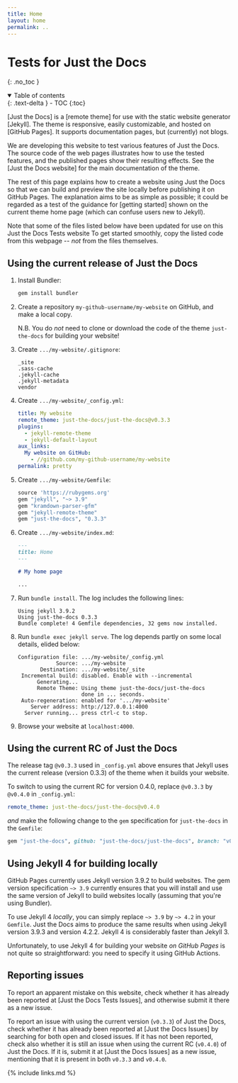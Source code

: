 ```yaml
---
title: Home
layout: home
permalink: ..
---
```


# Tests for Just the Docs
{: .no_toc }

<details open markdown="block">
  <summary>
    Table of contents
  </summary>
  {: .text-delta }
- TOC
{:toc}
</details>


[Just the Docs] is a [remote theme] for use with the static website generator [Jekyll].
The theme is responsive, easily customizable, and hosted on [GitHub Pages].
It supports documentation pages, but (currently) not blogs.

We are developing this website to test various features of Just the Docs.
The source code of the web pages illustrates how to use the tested features,
and the published pages show their resulting effects.
See the [Just the Docs website] for the main documentation of the theme.

The rest of this page explains how to create a website using Just the Docs
so that we can build and preview the site locally before publishing it on GitHub Pages.
The explanation aims to be as simple as possible;
it could be regarded as a test of the guidance for [getting started]
shown on the current theme home page (which can confuse users new to Jekyll).

Note that some of the files listed below have been updated for use on this 
Just the Docs Tests website
To get started smoothly, copy the listed code from this webpage -- _not_ from
the files themselves.

## Using the current release of Just the Docs

1.  Install Bundler:

    ```sh
    gem install bundler
    ```
    
1.  Create a repository `my-github-username/my-website` on GitHub, and make a local copy.

    N.B. You do _not_ need to clone or download the code of the theme `just-the-docs`
    for building your website!
    
1.  Create `.../my-website/.gitignore`:

    ```
    _site
    .sass-cache
    .jekyll-cache
    .jekyll-metadata
    vendor
    ```

1. Create `.../my-website/_config.yml`:

    ```yml
    title: My website
    remote_theme: just-the-docs/just-the-docs@v0.3.3
    plugins:
      - jekyll-remote-theme
      - jekyll-default-layout
    aux_links:
      My website on GitHub:
        - //github.com/my-github-username/my-website
    permalink: pretty
    ```

1.  Create `.../my-website/Gemfile`:

    ```ruby
    source 'https://rubygems.org'
    gem "jekyll", "~> 3.9"
    gem "kramdown-parser-gfm"
    gem "jekyll-remote-theme"
    gem "just-the-docs", "0.3.3"
    ```

1.  Create `.../my-website/index.md`:

    ```md
    ---
    title: Home
    ---

    # My home page
    
    ...
    ```

1.  Run `bundle install`.
    The log includes the following lines:

    ```
    Using jekyll 3.9.2
    Using just-the-docs 0.3.3
    Bundle complete! 4 Gemfile dependencies, 32 gems now installed.
    ```

1.  Run `bundle exec jekyll serve`.
    The log depends partly on some local details, elided below:

    ```
    Configuration file: .../my-website/_config.yml
                Source: .../my-website
           Destination: .../my-website/_site
     Incremental build: disabled. Enable with --incremental
          Generating... 
          Remote Theme: Using theme just-the-docs/just-the-docs
                        done in ... seconds.
     Auto-regeneration: enabled for '.../my-website'
        Server address: http://127.0.0.1:4000
      Server running... press ctrl-c to stop.
    ```

1.  Browse your website at `localhost:4000`.

## Using the current RC of Just the Docs

The release tag `@v0.3.3` used in `_config.yml` above ensures that Jekyll uses
the current release (version 0.3.3) of the theme when it builds your website.

To switch to using the current RC for version 0.4.0, replace `@v0.3.3`
by `@v0.4.0` in `_config.yml`:

```yml
remote_theme: just-the-docs/just-the-docs@v0.4.0
```

_and_ make the following change to the `gem` specification for `just-the-docs`
in the `Gemfile`:

```ruby
gem "just-the-docs", github: "just-the-docs/just-the-docs", branch: "v0.4.0"
```

## Using Jekyll 4 for building locally

GitHub Pages currently uses Jekyll version 3.9.2 to build websites.
The gem version specification `~> 3.9` currently ensures that you will
install and use the same version of Jekyll to build websites locally
(assuming that you're using Bundler).

To use Jekyll 4 _locally_, you can simply replace `~> 3.9` by `~> 4.2`
in your `Gemfile`.
Just the Docs aims to produce the same results when using Jekyll version 3.9.3
and version 4.2.2.
Jekyll 4 is considerably faster than Jekyll 3.

Unfortunately, to use Jekyll 4 for building your website _on GitHub Pages_
is not quite so straightforward: you need to specify it using GitHub Actions.

## Reporting issues

To report an apparent mistake on this website,
check whether it has already been reported at [Just the Docs Tests Issues],
and otherwise submit it there as a new issue.

To report an issue with using the current version (`v0.3.3`) of Just the Docs,
check whether it has already been reported at [Just the Docs Issues] by searching
for both open and closed issues.
If it has not been reported,
check also whether it is still an issue when using the current RC (`v0.4.0`) of
Just the Docs.
If it is, submit it at [Just the Docs Issues] as a new issue,
mentioning that it is present in both `v0.3.3` and `v0.4.0`.

{% include links.md %}
